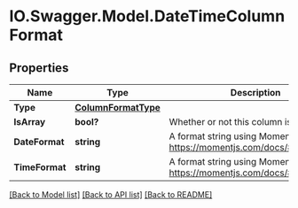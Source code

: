 # IO.Swagger.Model.DateTimeColumnFormat
## Properties

Name | Type | Description | Notes
------------ | ------------- | ------------- | -------------
**Type** | [**ColumnFormatType**](ColumnFormatType.md) |  | 
**IsArray** | **bool?** | Whether or not this column is an array. | 
**DateFormat** | **string** | A format string using Moment syntax: https://momentjs.com/docs/#/displaying/ | [optional] 
**TimeFormat** | **string** | A format string using Moment syntax: https://momentjs.com/docs/#/displaying/ | [optional] 

[[Back to Model list]](../README.md#documentation-for-models) [[Back to API list]](../README.md#documentation-for-api-endpoints) [[Back to README]](../README.md)

